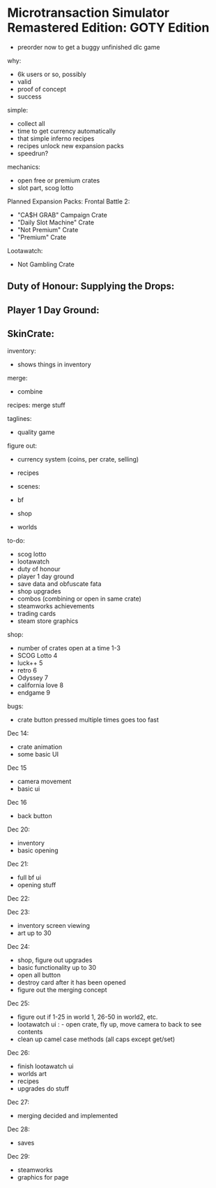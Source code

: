 # Microtransaction Simulator Remastered Edition: GOTY Edition

- preorder now to get a buggy unfinished dlc game

why:
- 6k users or so, possibly
- valid
- proof of concept
- success

simple:
- collect all
- time to get currency automatically
- that simple inferno recipes
- recipes unlock new expansion packs
- speedrun?

mechanics:
- open free or premium crates
- slot part, scog lotto

Planned Expansion Packs:
Frontal Battle 2:
- "CA$H GRAB" Campaign Crate
- "Daily Slot Machine" Crate
- "Not Premium" Crate
- "Premium" Crate

Lootawatch:
- Not Gambling Crate

Duty of Honour: Supplying the Drops:
- 
Player 1 Day Ground:
-

SkinCrate:
- 

inventory:
- shows things in inventory

merge:
- combine

recipes:
merge stuff


taglines:
- quality game

figure out:
- currency system (coins, per crate, selling)
- recipes

- scenes:
- bf
- shop
- worlds

to-do:
- scog lotto
- lootawatch
- duty of honour
- player 1 day ground
- save data and obfuscate fata
- shop upgrades
- combos (combining or open in same crate)
- steamworks achievements
- trading cards
- steam store graphics

shop:
- number of crates open at a time 1-3
- SCOG Lotto 4
- luck++ 5
- retro 6
- Odyssey 7 
- california love 8
- endgame 9

bugs:
- crate button pressed multiple times goes too fast

Dec 14:
- crate animation
- some basic UI

Dec 15
- camera movement
- basic ui

Dec 16
- back button

Dec 20:
- inventory
- basic opening

Dec 21:
- full bf ui
- opening stuff

Dec 22:

Dec 23:
- inventory screen viewing
- art up to 30

Dec 24:
- shop, figure out upgrades
- basic functionality up to 30
- open all button
- destroy card after it has been opened
- figure out the merging concept

Dec 25:
- figure out if 1-25 in world 1, 26-50 in world2, etc.
- lootawatch ui
: - open crate, fly up, move camera to back to see contents
- clean up camel case methods (all caps except get/set)

Dec 26:
- finish lootawatch ui
- worlds art
- recipes
- upgrades do stuff

Dec 27:
- merging decided and implemented

Dec 28:
- saves

Dec 29:
- steamworks
- graphics for page
